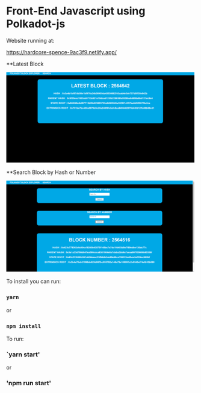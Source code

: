 # Front-End Javascript using Polkadot-js

Website running at:

https://hardcore-spence-9ac3f9.netlify.app/

**Latest Block

<img src="/img/jsflatest.png" width="500">

**Search Block by Hash or Number

<img src="/img/jsfsearch.png" width="500">

To install you can run:

### `yarn`

or 

### `npm install`

To run:

### `yarn start'

or 

### 'npm run start'
